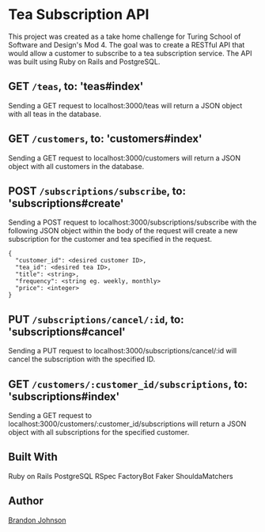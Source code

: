 # Tea Subscription API

This project was created as a take home challenge for Turing School of Software and Design's Mod 4. The goal was to create a RESTful API that would allow a customer to subscribe to a tea subscription service. The API was built using Ruby on Rails and PostgreSQL.

## GET `/teas`, to: 'teas#index'

Sending a GET request to localhost:3000/teas will return a JSON object with all teas in the database.

## GET `/customers`, to: 'customers#index'

Sending a GET request to localhost:3000/customers will return a JSON object with all customers in the database.

## POST `/subscriptions/subscribe`, to: 'subscriptions#create'

Sending a POST request to localhost:3000/subscriptions/subscribe with the following JSON object within the body of the request will create a new subscription for the customer and tea specified in the request.

```
{
  "customer_id": <desired customer ID>,
  "tea_id": <desired tea ID>,
  "title": <string>,
  "frequency": <string eg. weekly, monthly>
  "price": <integer>
}
```

## PUT `/subscriptions/cancel/:id`, to: 'subscriptions#cancel'

Sending a PUT request to localhost:3000/subscriptions/cancel/:id will cancel the subscription with the specified ID.

## GET `/customers/:customer_id/subscriptions`, to: 'subscriptions#index'

Sending a GET request to localhost:3000/customers/:customer_id/subscriptions will return a JSON object with all subscriptions for the specified customer.
  

  ## Built With
  Ruby on Rails
  PostgreSQL
  RSpec
  FactoryBot
  Faker
  ShouldaMatchers

  ## Author
  [Brandon Johnson](http://linkedin.com/in/brenicillin)